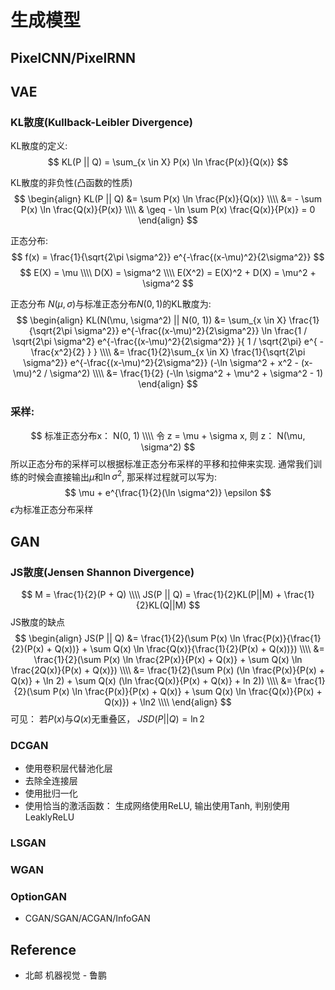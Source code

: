 # 生成模型

## PixelCNN/PixelRNN

## VAE

### KL散度(Kullback-Leibler Divergence)
KL散度的定义:
$$
KL(P || Q) = \sum_{x \in X} P(x) \ln \frac{P(x)}{Q(x)}
$$

KL散度的非负性(凸函数的性质)
$$
\begin{align}
KL(P || Q) &= \sum P(x) \ln \frac{P(x)}{Q(x)} \\\\
&= - \sum P(x) \ln \frac{Q(x)}{P(x)} \\\\
& \geq - \ln \sum P(x) \frac{Q(x)}{P(x)} = 0 
\end{align}
$$

正态分布:
$$
f(x) = \frac{1}{\sqrt{2\pi \sigma^2}} e^{-\frac{(x-\mu)^2}{2\sigma^2}}
$$
$$
E(X) = \mu \\\\
D(X) = \sigma^2 \\\\
E(X^2) = E(X)^2 + D(X) = \mu^2 + \sigma^2
$$

正态分布 $N(\mu, \sigma)$与标准正态分布$N(0, 1)$的KL散度为:
$$
\begin{align}
KL(N(\mu, \sigma^2) || N(0, 1)) &= \sum_{x \in X} \frac{1}{\sqrt{2\pi \sigma^2}} e^{-\frac{(x-\mu)^2}{2\sigma^2}} \ln \frac{1 / \sqrt{2\pi \sigma^2} e^{-\frac{(x-\mu)^2}{2\sigma^2}} }{ 1 / \sqrt{2\pi} e^{ -\frac{x^2}{2} } } \\\\
&=  \frac{1}{2}\sum_{x \in X} \frac{1}{\sqrt{2\pi \sigma^2}} e^{-\frac{(x-\mu)^2}{2\sigma^2}} (-\ln \sigma^2 + x^2 - (x-\mu)^2 / \sigma^2) \\\\
&= \frac{1}{2} (-\ln \sigma^2 + \mu^2 + \sigma^2 - 1)
\end{align}
$$

### 采样:  
$$
标准正态分布x： N(0, 1) \\\\
令 z = \mu + \sigma x, 则 z： N(\mu, \sigma^2)
$$
所以正态分布的采样可以根据标准正态分布采样的平移和拉伸来实现. 
通常我们训练的时候会直接输出$\mu$和$\ln \sigma^2$, 那采样过程就可以写为:
$$
\mu + e^{\frac{1}{2}(\ln \sigma^2)} \epsilon
$$
$\epsilon$为标准正态分布采样


## GAN
### JS散度(Jensen Shannon Divergence)
$$
M = \frac{1}{2}(P + Q) \\\\
JS(P || Q) = \frac{1}{2}KL(P||M) + \frac{1}{2}KL(Q||M)
$$
JS散度的缺点  
$$
\begin{align}
JS(P || Q) &= \frac{1}{2}(\sum P(x) \ln \frac{P(x)}{\frac{1}{2}(P(x) + Q(x))} + \sum Q(x) \ln \frac{Q(x)}{\frac{1}{2}(P(x) + Q(x))}) \\\\
&= \frac{1}{2}(\sum P(x) \ln \frac{2P(x)}{P(x) + Q(x)} + \sum Q(x) \ln \frac{2Q(x)}{P(x) + Q(x)}) \\\\
&= \frac{1}{2}(\sum P(x) (\ln \frac{P(x)}{P(x) + Q(x)} + \ln 2) + \sum Q(x) (\ln \frac{Q(x)}{P(x) + Q(x)} + ln 2)) \\\\
&= \frac{1}{2}(\sum P(x) \ln \frac{P(x)}{P(x) + Q(x)} + \sum Q(x) \ln \frac{Q(x)}{P(x) + Q(x)}) + \ln2 \\\\
\end{align}
$$
可见： 若$P(x)$与$Q(x)$无重叠区， $JSD(P || Q) = \ln2$

### DCGAN
* 使用卷积层代替池化层
* 去除全连接层
* 使用批归一化
* 使用恰当的激活函数： 生成网络使用ReLU, 输出使用Tanh, 判别使用LeaklyReLU
### LSGAN
### WGAN
### OptionGAN

* CGAN/SGAN/ACGAN/InfoGAN

## Reference
* 北邮 机器视觉 - 鲁鹏
